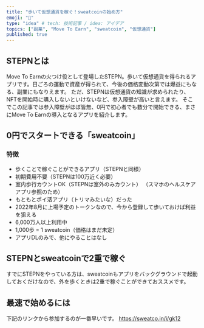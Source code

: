 ```yaml
---
title: "歩いて仮想通貨を稼ぐ！sweatcoinの始め方"
emoji: "👟"
type: "idea" # tech: 技術記事 / idea: アイデア
topics: ["副業", "Move To Earn", "sweatcoin", "仮想通貨"]
published: true
---
```


## STEPNとは
Move To Earnの火つけ役として登場したSTEPN。歩いて仮想通貨を得られるアプリです。日ごろの運動で資産が得られて、今後の価格変動次第では爆益にもなる、副業にもなりえます。
ただ、STEPNは仮想通貨の知識が求められたり、NFTを開始時に購入しないといけないなど、参入障壁が高いと言えます。
そこでこの記事では参入障壁がほぼ皆無、0円で初心者でも数分で開始できる、まさにMove To Earnの導入となるアプリを紹介します。

## 0円でスタートできる「sweatcoin」
### 特徴
- 歩くことで稼ぐことができるアプリ（STEPNと同様）
- 初期費用不要（STEPNは100万近く必要）
- 室内歩行カウントOK（STEPNは室外のみカウント）
（スマホのヘルスケアアプリ参照のため）
- もともとポイ活アプリ（トリマみたいな）だった
- 2022年8月に上場予定のトークンなので、今から登録して歩いておけば利益を狙える
- 6,000万人以上利用中
- 1,000歩 = 1 sweatcoin（価格はまだ未定）
- アプリDLのみで、他にやることはなし

## STEPNとsweatcoinで2重で稼ぐ
すでにSTEPNをやっている方は、sweatcoinもアプリをバックグラウンドで起動しておくだけなので、外を歩くときは2重で稼ぐことができておススメです。

## 最速で始めるには
下記のリンクから参加するのが一番早いです。
https://sweatco.in/i/gk12

